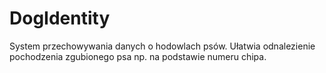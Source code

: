 # DogIdentity
System przechowywania danych o hodowlach psów. Ułatwia odnalezienie pochodzenia zgubionego psa np. na podstawie numeru chipa.
